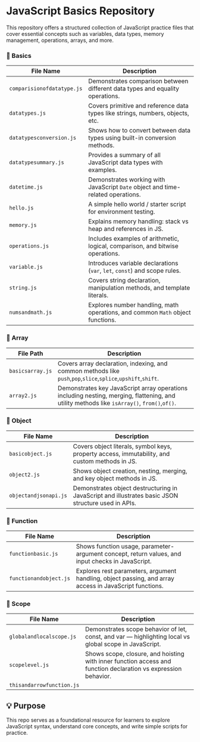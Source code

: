 # JavaScript Basics Repository

This repository offers a structured collection of JavaScript practice files that cover essential concepts such as variables, data types, memory management, operations, arrays, and more.

### 📁 Basics

| File Name                   | Description                                                                    |
|-----------------------------|--------------------------------------------------------------------------------|
| `comparisionofdatatype.js`  | Demonstrates comparison between different data types and equality operations.  |
| `datatypes.js`              | Covers primitive and reference data types like strings, numbers, objects, etc. |
| `datatypesconversion.js`    | Shows how to convert between data types using built-in conversion methods.     |
| `datatypesummary.js`        | Provides a summary of all JavaScript data types with examples.                 |
| `datetime.js`               | Demonstrates working with JavaScript `Date` object and time-related operations.|
| `hello.js`                  | A simple hello world / starter script for environment testing.                 |
| `memory.js`                 | Explains memory handling: stack vs heap and references in JS.                  |
| `operations.js`             | Includes examples of arithmetic, logical, comparison, and bitwise operations.  |
| `variable.js`               | Introduces variable declarations (`var`, `let`, `const`) and scope rules.      |
| `string.js`                 | Covers string declaration, manipulation methods, and template literals.        |
| `numsandmath.js`            | Explores number handling, math operations, and common `Math` object functions. |


### 📁 Array

| File Path           | Description                                                                                                                                 |
|---------------------|---------------------------------------------------------------------------------------------------------------------------------------------|
| `basicsarray.js`    | Covers array declaration, indexing, and common methods like `push`,`pop`,`slice`,`splice`,`upshift`,`shift`.                                |
|`array2.js`          | Demonstrates key JavaScript array operations including nesting, merging, flattening, and utility methods like `isArray()`, `from()`,`of()`. | 


### 📁 Object

| File Name                   | Description                                                                                        |
|-----------------------------|----------------------------------------------------------------------------------------------------|
| `basicobject.js`            | Covers object literals, symbol keys, property access, immutability, and custom methods in JS.      |
| `object2.js`                | Shows object creation, nesting, merging, and key object methods in JS.                             |
| `objectandjsonapi.js`       | Demonstrates object destructuring in JavaScript and illustrates basic JSON structure used in APIs. |


### 📁 Function

| File Name                   | Description                                                                                           |
|-----------------------------|-------------------------------------------------------------------------------------------------------|
| `functionbasic.js`          | Shows function usage, parameter-argument concept, return values, and input checks in JavaScript.      |
| `functionandobject.js`      | Explores rest parameters, argument handling, object passing, and array access in JavaScript functions.|

### 📁 Scope

| File Name                 | Description                                                                                                    |
|---------------------------|----------------------------------------------------------------------------------------------------------------|
| `globalandlocalscope.js`  | Demonstrates scope behavior of let, const, and var — highlighting local vs global scope in JavaScript.         |
| `scopelevel.js`           | Shows scope, closure, and hoisting with inner function access and function declaration vs expression behavior. |
| `thisandarrowfunction.js` ||


## 💡 Purpose

This repo serves as a foundational resource for learners to explore JavaScript syntax, understand core concepts, and write simple scripts for practice.
